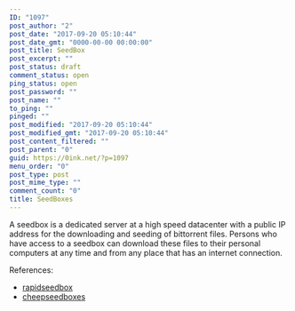 ```yaml
---
ID: "1097"
post_author: "2"
post_date: "2017-09-20 05:10:44"
post_date_gmt: "0000-00-00 00:00:00"
post_title: SeedBox
post_excerpt: ""
post_status: draft
comment_status: open
ping_status: open
post_password: ""
post_name: ""
to_ping: ""
pinged: ""
post_modified: "2017-09-20 05:10:44"
post_modified_gmt: "2017-09-20 05:10:44"
post_content_filtered: ""
post_parent: "0"
guid: https://0ink.net/?p=1097
menu_order: "0"
post_type: post
post_mime_type: ""
comment_count: "0"
title: SeedBoxes
---
```


A seedbox is a dedicated server at a high speed datacenter with a
public IP address for the downloading and seeding of bittorrent files.
Persons who have access to a seedbox can download these files to
their personal computers at any time and from any place that has an
internet connection.

References:

* [rapidseedbox](https://www.rapidseedbox.com/#pricing)
* [cheepseedboxes](https://cheapseedboxes.com/top-10-seedbox-best-providers-cheap/)



